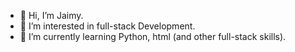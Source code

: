 - 👋 Hi, I’m Jaimy.
- 👀 I’m interested in full-stack Development.
- 🌱 I’m currently learning Python, html (and other full-stack
 skills).

<!---
jaimy-joingith/jaimy-joingith is a ✨ special ✨ repository because its `README.md` (this file) appears on your GitHub profile.
You can click the Preview link to take a look at your changes.
--->
